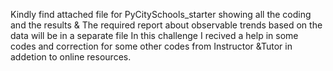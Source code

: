Kindly find attached file for PyCitySchools_starter showing all the coding and the results  & The required report about observable trends based on the data will be in a separate file
In this challenge I recived a help in some codes and correction for some other codes from Instructor &Tutor in addetion to online resources.

